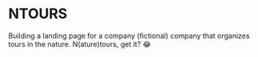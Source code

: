 # NTOURS
Building a landing page for a company (fictional) company that organizes tours in the nature. N(ature)tours, get it? 😂
